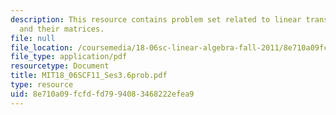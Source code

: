 ```yaml
---
description: This resource contains problem set related to linear transformations
  and their matrices.
file: null
file_location: /coursemedia/18-06sc-linear-algebra-fall-2011/8e710a09fcfdfd7994083468222efea9_MIT18_06SCF11_Ses3.6prob.pdf
file_type: application/pdf
resourcetype: Document
title: MIT18_06SCF11_Ses3.6prob.pdf
type: resource
uid: 8e710a09-fcfd-fd79-9408-3468222efea9
---
```

